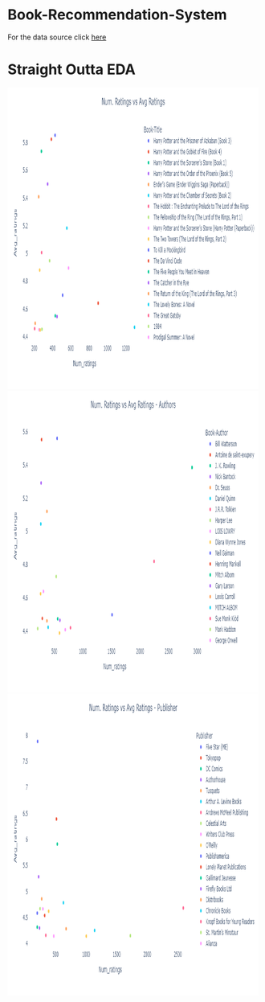 # Book-Recommendation-System

For the data source click <a href="https://www.kaggle.com/datasets/arashnic/book-recommendation-dataset">here</a>

<h1>Straight Outta EDA</h1> 
<img src="https://github.com/VirajBhatPrabhu/Book-Recommendation-System/blob/main/Images/newplot%20(1).png" alt="img1" style="width:500px;height:600px;">
<img src="https://github.com/VirajBhatPrabhu/Book-Recommendation-System/blob/main/Images/newplot%20(2).png" alt="img1" style="width:500px;height:600px;">
<img src="https://github.com/VirajBhatPrabhu/Book-Recommendation-System/blob/main/Images/newplot%20(3).png" alt="img1" style="width:500px;height:600px;">
